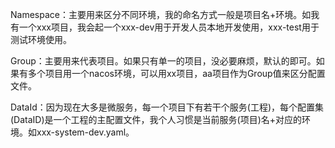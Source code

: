 Namespace：主要用来区分不同环境，我的命名方式一般是项目名+环境。如我有一个xxx项目，我会起一个xxx-dev用于开发人员本地开发使用，xxx-test用于测试环境使用。

Group：主要用来代表项目。如果只有单一的项目，没必要麻烦，默认的即可。如果有多个项目用一个nacos环境，可以用xx项目，aa项目作为Group值来区分配置文件。

DataId：因为现在大多是微服务，每一个项目下有若干个服务(工程)，每个配置集(DataID)是一个工程的主配置文件，我个人习惯是当前服务(项目)名+对应的环境。如xxx-system-dev.yaml。
